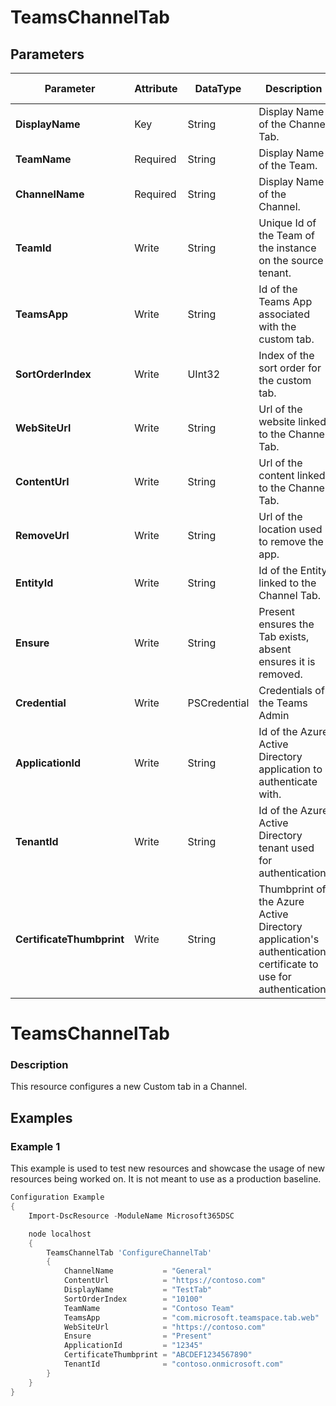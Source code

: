 ﻿# TeamsChannelTab

## Parameters

| Parameter | Attribute | DataType | Description | Allowed Values |
| --- | --- | --- | --- | --- |
| **DisplayName** | Key | String | Display Name of the Channel Tab. ||
| **TeamName** | Required | String | Display Name of the Team. ||
| **ChannelName** | Required | String | Display Name of the Channel. ||
| **TeamId** | Write | String | Unique Id of the Team of the instance on the source tenant. ||
| **TeamsApp** | Write | String | Id of the Teams App associated with the custom tab. ||
| **SortOrderIndex** | Write | UInt32 | Index of the sort order for the custom tab. ||
| **WebSiteUrl** | Write | String | Url of the website linked to the Channel Tab. ||
| **ContentUrl** | Write | String | Url of the content linked to the Channel Tab. ||
| **RemoveUrl** | Write | String | Url of the location used to remove the app. ||
| **EntityId** | Write | String | Id of the Entity linked to the Channel Tab. ||
| **Ensure** | Write | String | Present ensures the Tab exists, absent ensures it is removed. |Present, Absent|
| **Credential** | Write | PSCredential | Credentials of the Teams Admin ||
| **ApplicationId** | Write | String | Id of the Azure Active Directory application to authenticate with. ||
| **TenantId** | Write | String | Id of the Azure Active Directory tenant used for authentication. ||
| **CertificateThumbprint** | Write | String | Thumbprint of the Azure Active Directory application's authentication certificate to use for authentication. ||

# TeamsChannelTab

### Description

This resource configures a new Custom tab in a Channel.

## Examples

### Example 1

This example is used to test new resources and showcase the usage of new resources being worked on.
It is not meant to use as a production baseline.

```powershell
Configuration Example
{
    Import-DscResource -ModuleName Microsoft365DSC

    node localhost
    {
        TeamsChannelTab 'ConfigureChannelTab'
        {
            ChannelName           = "General"
            ContentUrl            = "https://contoso.com"
            DisplayName           = "TestTab"
            SortOrderIndex        = "10100"
            TeamName              = "Contoso Team"
            TeamsApp              = "com.microsoft.teamspace.tab.web"
            WebSiteUrl            = "https://contoso.com"
            Ensure                = "Present"
            ApplicationId         = "12345"
            CertificateThumbprint = "ABCDEF1234567890"
            TenantId              = "contoso.onmicrosoft.com"
        }
    }
}
```

